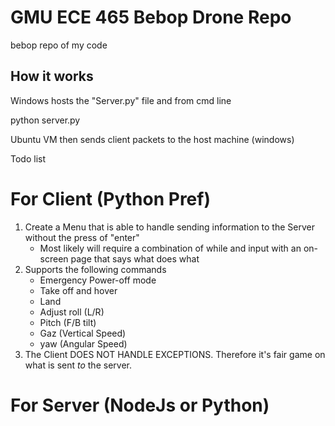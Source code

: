 # GMU ECE 465 Bebop Drone Repo 
bebop repo of my code

## How it works

Windows hosts the "Server.py" file and from cmd line

   python server.py
   
Ubuntu VM then sends client packets to the host machine (windows)    

Todo list

# For Client (Python Pref)
   1. Create a Menu that is able to handle sending information to the Server without the press of "enter"
      * Most likely will require a combination of while and input with an on-screen page that says what does what
   2. Supports the following commands
      * Emergency Power-off mode
      * Take off and hover
      * Land
      * Adjust roll (L/R)
      * Pitch (F/B tilt)
      * Gaz (Vertical Speed)
      * yaw (Angular Speed)
   3. The Client DOES NOT HANDLE EXCEPTIONS. Therefore it's fair game on what is sent *to* the server.
   
# For Server (NodeJs or Python)
   1. Establish connection between drone and client
   2. Build a dictionary of "acceptable" messages that are coming from the client. If it isn't in the allowed commands send "wrong command" back to the client
   3. If the command is correct response with the sent command 
   4. Set methods that can take a command from the client and push the identical message to the drone (PREF JS)


![Alt Text](http://i.imgur.com/ss4TSk8.gifv)
